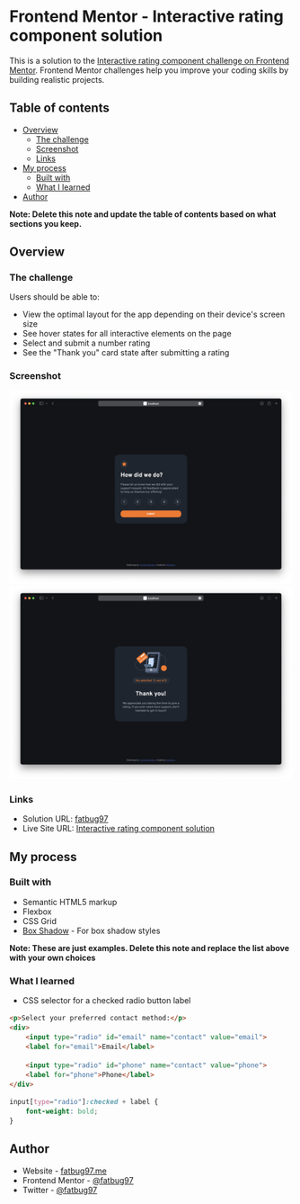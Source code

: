 # Frontend Mentor - Interactive rating component solution

This is a solution to the [Interactive rating component challenge on Frontend Mentor](https://www.frontendmentor.io/challenges/interactive-rating-component-koxpeBUmI). Frontend Mentor challenges help you improve your coding skills by building realistic projects. 

## Table of contents

- [Overview](#overview)
  - [The challenge](#the-challenge)
  - [Screenshot](#screenshot)
  - [Links](#links)
- [My process](#my-process)
  - [Built with](#built-with)
  - [What I learned](#what-i-learned)
- [Author](#author)

**Note: Delete this note and update the table of contents based on what sections you keep.**

## Overview

### The challenge

Users should be able to:

- View the optimal layout for the app depending on their device's screen size
- See hover states for all interactive elements on the page
- Select and submit a number rating
- See the "Thank you" card state after submitting a rating

### Screenshot

![form](./screenshoot/form.png)
![thankyou](./screenshoot/thankyou.png)

### Links

- Solution URL: [fatbug97](https://github.com/fatbug97/Interactive-rating-component-solution/settings/pages)
- Live Site URL: [Interactive rating component solution](https://fatbug97.github.io/Interactive-rating-component-solution/)

## My process

### Built with

- Semantic HTML5 markup
- Flexbox
- CSS Grid
- [Box Shadow](https://box-shadow.dev) - For box shadow styles

**Note: These are just examples. Delete this note and replace the list above with your own choices**

### What I learned

- CSS selector for a checked radio button label

```html
<p>Select your preferred contact method:</p>
<div>
    <input type="radio" id="email" name="contact" value="email">
    <label for="email">Email</label>
 
    <input type="radio" id="phone" name="contact" value="phone">
    <label for="phone">Phone</label>
</div>
```
```css
input[type="radio"]:checked + label {
    font-weight: bold;
}
```
## Author

- Website - [fatbug97.me](https://fatbug97.me)
- Frontend Mentor - [@fatbug97](https://www.frontendmentor.io/profile/fatbug97)
- Twitter - [@fatbug97](https://www.twitter.com/fatbug97)
